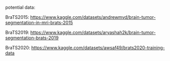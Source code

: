 potential data:

BraTS2015: https://www.kaggle.com/datasets/andrewmvd/brain-tumor-segmentation-in-mri-brats-2015

BraTS2019: https://www.kaggle.com/datasets/aryashah2k/brain-tumor-segmentation-brats-2019

BraTS2020: https://www.kaggle.com/datasets/awsaf49/brats2020-training-data

